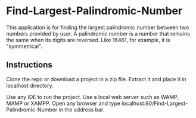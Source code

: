 # Find-Largest-Palindromic-Number

This application is for finding the largest palindromic number between two numbers provided by user. A palindromic number is a number that remains the same when its digits are reversed. Like 16461, for example, it is "symmetrical". 

## Instructions

Clone the repo or download a project in a zip file. Extract it and place it in localhost directory.

Use any IDE to run the project. Use a local web server such as WAMP, MAMP or XAMPP. Open any browser and type localhost:80/Find-Largest-Palindromic-Number in the address bar. 


